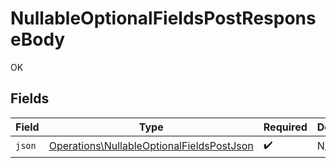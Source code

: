 # NullableOptionalFieldsPostResponseBody

OK


## Fields

| Field                                                                                                  | Type                                                                                                   | Required                                                                                               | Description                                                                                            |
| ------------------------------------------------------------------------------------------------------ | ------------------------------------------------------------------------------------------------------ | ------------------------------------------------------------------------------------------------------ | ------------------------------------------------------------------------------------------------------ |
| `json`                                                                                                 | [Operations\NullableOptionalFieldsPostJson](../../Models/Operations/NullableOptionalFieldsPostJson.md) | :heavy_check_mark:                                                                                     | N/A                                                                                                    |